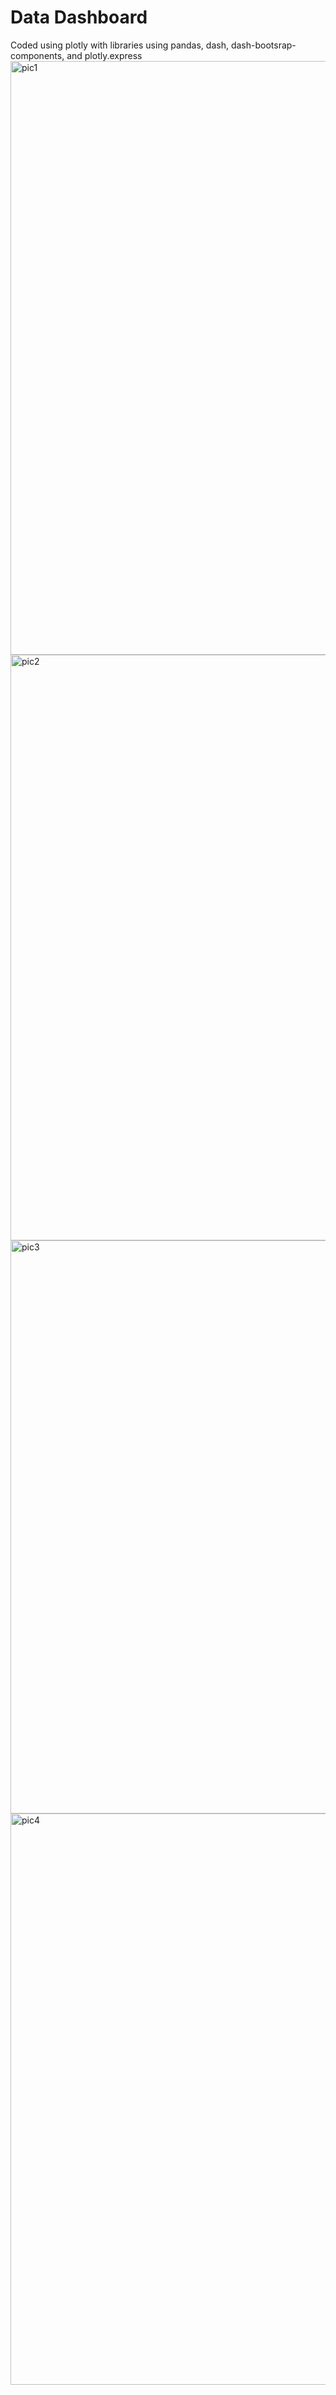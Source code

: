 # Data Dashboard
Coded using plotly with libraries using pandas, dash, dash-bootsrap-components, and plotly.express
<img width="950" alt="pic1" src="https://github.com/user-attachments/assets/97fa9226-3a11-43e8-a287-00cd223e0976">
<img width="937" alt="pic2" src="https://github.com/user-attachments/assets/56071cb4-b1b1-4560-b686-d79bd2bdc373">
<img width="917" alt="pic3" src="https://github.com/user-attachments/assets/e1a2c748-ded9-4b3c-9f6e-7786fa107e6e">
<img width="914" alt="pic4" src="https://github.com/user-attachments/assets/0459c3dc-cdc5-43e2-bb9c-ff0c48d6229d">
